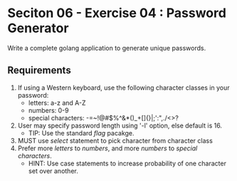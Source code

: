 # Seciton 06 - Exercise 04 : Password Generator

Write a complete golang application to generate unique passwords.

## Requirements

1. If using a Western keyboard, use the following character classes in your password:
    * letters: a-z and A-Z
    * numbers: 0-9
    * special characters: -=~!@#$%^&*()_+[]\{}|;':",./<>?
2. User may specify password length using '-l' option, else default is 16.
    * TIP: Use the standard _flag_ pacakge.
3. MUST use _select_ statement to pick character from character class
4. Prefer more _letters_ to _numbers_, and more _numbers_ to _special characters_.
    * HINT: Use case statements to increase probability of one character set over another.